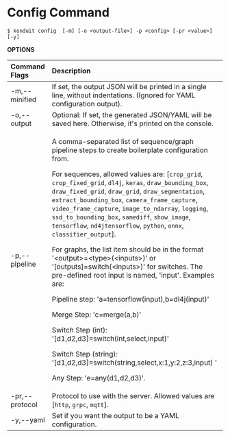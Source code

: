 # Config Command

```text
$ konduit config  [-m] [-o <output-file>] -p <config> [-pr <value>]  [-y]
```

**OPTIONS**

<table>
  <thead>
    <tr>
      <th style="text-align:left">Command Flags</th>
      <th style="text-align:left">Description</th>
    </tr>
  </thead>
  <tbody>
    <tr>
      <td style="text-align:left">-m,--minified</td>
      <td style="text-align:left">If set, the output JSON will be printed in a single line, without indentations.
        (Ignored for YAML configuration output).</td>
    </tr>
    <tr>
      <td style="text-align:left">-o,--output</td>
      <td style="text-align:left">Optional: If set, the generated JSON/YAML will be saved here. Otherwise,
        it&apos;s printed on the console.</td>
    </tr>
    <tr>
      <td style="text-align:left">-p,--pipeline</td>
      <td style="text-align:left">
        <p>A comma-separated list of sequence/graph pipeline steps to create boilerplate
          configuration from.</p>
        <p></p>
        <p>For sequences, allowed values are: [<code>crop_grid</code>, <code>crop_fixed_grid</code>, <code>dl4j</code>, <code>keras</code>, <code>draw_bounding_box</code>, <code>draw_fixed_grid</code>, <code>draw_grid</code>, <code>draw_segmentation</code>, <code>extract_bounding_box</code>, <code>camera_frame_capture</code>, <code>video_frame_capture</code>, <code>image_to_ndarray</code>, <code>logging</code>, <code>ssd_to_bounding_box</code>, <code>samediff</code>, <code>show_image</code>, <code>tensorflow</code>, <code>nd4jtensorflow</code>, <code>python</code>, <code>onnx</code>, <code>classifier_output</code>].</p>
        <p></p>
        <p>For graphs, the list item should be in the format &apos;&lt;output&gt;=&lt;type&gt;(&lt;inputs&gt;)&apos;
          or &apos;[outputs]=switch(&lt;inputs&gt;)&apos; for switches. The pre-defined
          root input is named, &apos;input&apos;. Examples are:</p>
        <p>Pipeline step: &apos;a=tensorflow(input),b=dl4j(input)&apos;</p>
        <p>Merge Step: &apos;c=merge(a,b)&apos;</p>
        <p>Switch Step (int): &apos;[d1,d2,d3]=switch(int,select,input)&apos;</p>
        <p>Switch Step (string): &apos;[d1,d2,d3]=switch(string,select,x:1,y:2,z:3,input)
          &apos;</p>
        <p>Any Step: &apos;e=any(d1,d2,d3)&apos;.</p>
      </td>
    </tr>
    <tr>
      <td style="text-align:left">-pr,--protocol</td>
      <td style="text-align:left">Protocol to use with the server. Allowed values are [<code>http</code>, <code>grpc</code>, <code>mqtt</code>].</td>
    </tr>
    <tr>
      <td style="text-align:left">-y,--yaml</td>
      <td style="text-align:left">Set if you want the output to be a YAML configuration.</td>
    </tr>
  </tbody>
</table>

